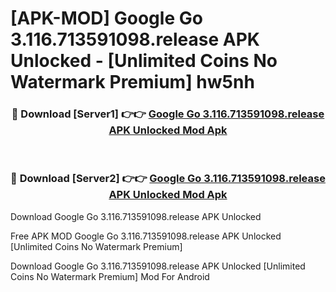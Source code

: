# [APK-MOD] Google Go 3.116.713591098.release APK Unlocked - [Unlimited Coins No Watermark Premium] hw5nh



<div align="center">
<h3>🔴 Download [Server1] 👉👉 <a href="https://momento.my/?title=Google_Go_3.116.713591098.release_APK_Unlocked">Google Go 3.116.713591098.release APK Unlocked Mod Apk</a></h3><br>

<h3>🔴 Download [Server2] 👉👉 <a href="https://momento.my/?title=Google_Go_3.116.713591098.release_APK_Unlocked">Google Go 3.116.713591098.release APK Unlocked Mod Apk</a></h3>
</div>



Download Google Go 3.116.713591098.release APK Unlocked 

Free APK MOD Google Go 3.116.713591098.release APK Unlocked [Unlimited Coins No Watermark Premium]

Download Google Go 3.116.713591098.release APK Unlocked [Unlimited Coins No Watermark Premium] Mod For Android
